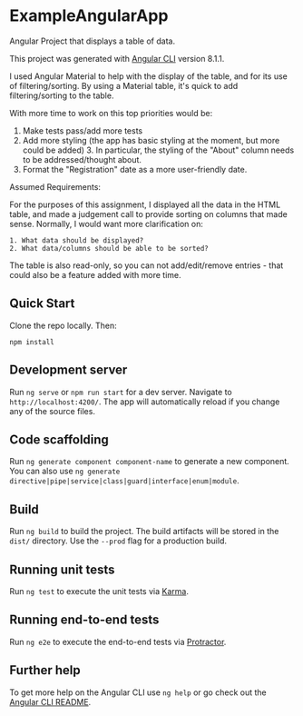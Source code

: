 # ExampleAngularApp

Angular Project that displays a table of data.

This project was generated with [Angular CLI](https://github.com/angular/angular-cli) version 8.1.1.

I used Angular Material to help with the display of the table, and for its use of filtering/sorting. By using a Material table, it's quick to add filtering/sorting to the table.

With more time to work on this top priorities would be:

  1. Make tests pass/add more tests
  2. Add more styling (the app has basic styling at the moment, but more could be added)
    3. In particular, the styling of the "About" column needs to be addressed/thought about. 
  3. Format the "Registration" date as a more user-friendly date.

Assumed Requirements:

  For the purposes of this assignment, I displayed all the data in the HTML table, and made a judgement call to provide sorting on columns that made sense. Normally, I would want more clarification on:

    1. What data should be displayed?
    2. What data/columns should be able to be sorted?

  The table is also read-only, so you can not add/edit/remove entries - that could also be a feature added with more time.

## Quick Start

Clone the repo locally. Then:

`npm install`

## Development server

Run `ng serve` or `npm run start` for a dev server. Navigate to `http://localhost:4200/`. The app will automatically reload if you change any of the source files.

## Code scaffolding

Run `ng generate component component-name` to generate a new component. You can also use `ng generate directive|pipe|service|class|guard|interface|enum|module`.

## Build

Run `ng build` to build the project. The build artifacts will be stored in the `dist/` directory. Use the `--prod` flag for a production build.

## Running unit tests

Run `ng test` to execute the unit tests via [Karma](https://karma-runner.github.io).

## Running end-to-end tests

Run `ng e2e` to execute the end-to-end tests via [Protractor](http://www.protractortest.org/).

## Further help

To get more help on the Angular CLI use `ng help` or go check out the [Angular CLI README](https://github.com/angular/angular-cli/blob/master/README.md).
